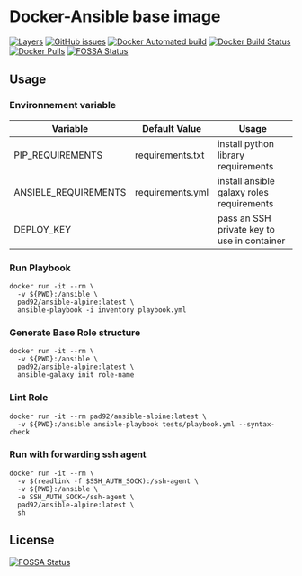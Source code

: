 # Docker-Ansible base image

[![Layers](https://images.microbadger.com/badges/image/pad92/ansible-alpine.svg)](https://microbadger.com/images/pad92/ansible-alpine) [![GitHub issues](https://img.shields.io/github/issues/pad92/docker-ansible-alpine.svg)](https://github.com/pad92/docker-ansible-alpine) [![Docker Automated build](https://img.shields.io/docker/automated/pad92/ansible-alpine.svg?maxAge=2592000)](https://hub.docker.com/r/pad92/ansible-alpine/) [![Docker Build Status](https://img.shields.io/docker/build/pad92/ansible-alpine.svg?maxAge=2592000)](https://hub.docker.com/r/pad92/ansible-alpine/) [![Docker Pulls](https://img.shields.io/docker/pulls/pad92/ansible-alpine.svg)](https://hub.docker.com/r/pad92/ansible-alpine/)
[![FOSSA Status](https://app.fossa.io/api/projects/git%2Bgithub.com%2Fpad92%2Fdocker-ansible-alpine.svg?type=shield)](https://app.fossa.io/projects/git%2Bgithub.com%2Fpad92%2Fdocker-ansible-alpine?ref=badge_shield)

## Usage

### Environnement variable

| Variable             | Default Value    | Usage                                       |
|----------------------|------------------|---------------------------------------------|
| PIP_REQUIREMENTS     | requirements.txt | install python library requirements         |
| ANSIBLE_REQUIREMENTS | requirements.yml | install ansible galaxy roles requirements   |
| DEPLOY_KEY           |                  | pass an SSH private key to use in container |

### Run Playbook

```
docker run -it --rm \
  -v ${PWD}:/ansible \
  pad92/ansible-alpine:latest \
  ansible-playbook -i inventory playbook.yml
```

### Generate Base Role structure

```
docker run -it --rm \
  -v ${PWD}:/ansible \
  pad92/ansible-alpine:latest \
  ansible-galaxy init role-name
```

### Lint Role

```
docker run -it --rm pad92/ansible-alpine:latest \
  -v ${PWD}:/ansible ansible-playbook tests/playbook.yml --syntax-check
```
### Run with forwarding ssh agent

```
docker run -it --rm \
  -v $(readlink -f $SSH_AUTH_SOCK):/ssh-agent \
  -v ${PWD}:/ansible \
  -e SSH_AUTH_SOCK=/ssh-agent \
  pad92/ansible-alpine:latest \
  sh
```



## License
[![FOSSA Status](https://app.fossa.io/api/projects/git%2Bgithub.com%2Fpad92%2Fdocker-ansible-alpine.svg?type=large)](https://app.fossa.io/projects/git%2Bgithub.com%2Fpad92%2Fdocker-ansible-alpine?ref=badge_large)
